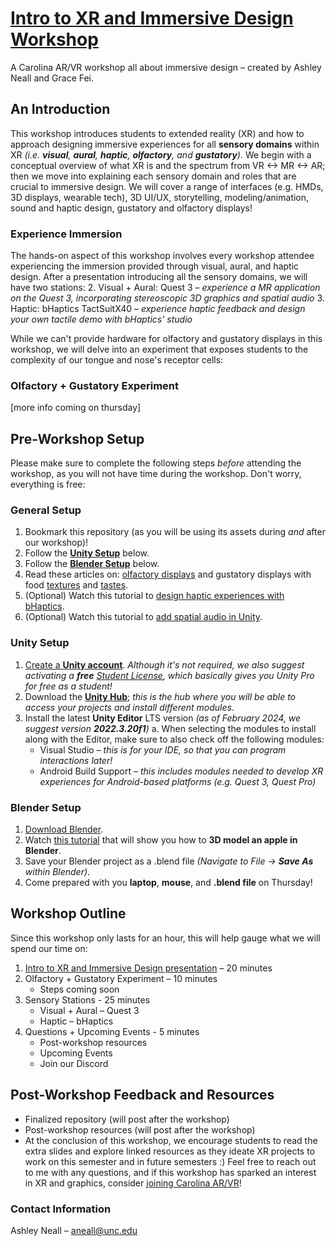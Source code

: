 # [Intro to XR and Immersive Design Workshop](https://www.canva.com/design/DAF9Gsls4E0/9CNn6o1Oj7PtVaTisZNbSQ/view?utm_content=DAF9Gsls4E0&utm_campaign=designshare&utm_medium=link&utm_source=editor)
A Carolina AR/VR workshop all about immersive design – created by Ashley Neall and Grace Fei.

## An Introduction
This workshop introduces students to extended reality (XR) and how to approach designing immersive experiences for all **sensory domains** within XR _(i.e. **visual**, **aural**, **haptic**, **olfactory**, and **gustatory**)_. We begin with a conceptual overview of what XR is and the spectrum from VR <-> MR <-> AR; then we move into explaining each sensory domain and roles that are crucial to immersive design. We will cover a range of interfaces (e.g. HMDs, 3D displays, wearable tech), 3D UI/UX, storytelling, modeling/animation, sound and haptic design, gustatory and olfactory displays! 

### Experience Immersion
The hands-on aspect of this workshop involves every workshop attendee experiencing the immersion provided through visual, aural, and haptic design. After a presentation introducing all the sensory domains, we will have two stations:
  2. Visual + Aural: Quest 3 – _experience a MR application on the Quest 3, incorporating stereoscopic 3D graphics and spatial audio_
  3. Haptic: bHaptics TactSuitX40 – _experience haptic feedback and design your own tactile demo with bHaptics' studio_

While we can't provide hardware for olfactory and gustatory displays in this workshop, we will delve into an experiment that exposes students to the complexity of our tongue and nose's receptor cells:

### Olfactory + Gustatory Experiment
[more info coming on thursday]

## Pre-Workshop Setup
Please make sure to complete the following steps *before* attending the workshop, as you will not have time during the workshop. Don't worry, everything is free:
### General Setup
1. Bookmark this repository (as you will be using its assets during _and_ after our workshop)!
2. Follow the [**Unity Setup**](https://github.com/carolina-ar-vr/immersive-design/blob/main/README.md#unity-setup) below.
3. Follow the [**Blender Setup**](https://github.com/carolina-ar-vr/immersive-design/blob/main/README.md#blender-setup) below. 
4. Read these articles on: [olfactory displays](https://venturebeat.com/game-development/aromajoin-unveils-scent-based-xr-devices-at-ces-2024/) and gustatory displays with food [textures](https://dl.acm.org/doi/10.1145/2971763.2971792) and [tastes](https://www.npr.org/sections/alltechconsidered/2013/12/10/250001919/the-digital-lollipop-you-can-literally-taste-the-innovation).
5. (Optional) Watch this tutorial to [design haptic experiences with bHaptics](https://www.youtube.com/watch?v=Pyq9GHdchzc).
6. (Optional) Watch this tutorial to [add spatial audio in Unity](https://www.youtube.com/watch?v=hNpNuDKSmgE&t=618s).

### Unity Setup
1. [Create a **Unity account**](https://id.unity.com/en/conversations/6d52083b-3d3a-4285-a1c5-ecb2119170d1001f). _Although it's not required, we also suggest activating a **free** [Student License](https://unity.com/products/unity-student), which basically gives you Unity Pro for free as a student!_
2. Download the [**Unity Hub**](https://unity.com/download); _this is the hub where you will be able to access your projects and install different modules_.
3. Install the latest **Unity Editor** LTS version _(as of February 2024, we suggest version **2022.3.20f1**)_
  a. When selecting the modules to install along with the Editor, make sure to also check off the following modules:
    * Visual Studio – _this is for your IDE, so that you can program interactions later!_
    * Android Build Support – _this includes modules needed to develop XR experiences for Android-based platforms (e.g. Quest 3, Quest Pro)_
### Blender Setup
1. [Download Blender](https://www.blender.org/download/).
2. Watch [this tutorial](https://youtube.com/shorts/5jTSx0Teo7c?si=FPazp8UI7_KD9KFX) that will show you how to **3D model an apple in Blender**.
3. Save your Blender project as a .blend file _(Navigate to File -> **Save As** within Blender)_.
4. Come prepared with you **laptop**, **mouse**, and **.blend file** on Thursday!

## Workshop Outline
Since this workshop only lasts for an hour, this will help gauge what we will spend our time on:
1. [Intro to XR and Immersive Design presentation](https://www.canva.com/design/DAF9Gsls4E0/9CNn6o1Oj7PtVaTisZNbSQ/view?utm_content=DAF9Gsls4E0&utm_campaign=designshare&utm_medium=link&utm_source=editor) – 20 minutes
2. Olfactory + Gustatory Experiment – 10 minutes
   * Steps coming soon
4. Sensory Stations - 25 minutes
   * Visual + Aural – Quest 3
   * Haptic – bHaptics
5. Questions + Upcoming Events - 5 minutes
   * Post-workshop resources
   * Upcoming Events
   * Join our Discord


## Post-Workshop Feedback and Resources
* Finalized repository (will post after the workshop)
* Post-workshop resources (will post after the workshop)
* At the conclusion of this workshop, we encourage students to read the extra slides and explore linked resources as they ideate XR projects to work on this semester and in future semesters :) Feel free to reach out to me with any questions, and if this workshop has sparked an interest in XR and graphics, consider [joining Carolina AR/VR](https://linktr.ee/carvr)!

### Contact Information
Ashley Neall – aneall@unc.edu
